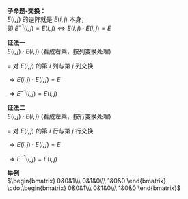 **子命题-交换：**  
$E(i,j)$ 的逆阵就是 $E(i,j)$ 本身，  
即 $E^{-1}(i,j)=E(i,j)\Leftrightarrow E(i,j)\cdot E(i,j)=E$  
  
**证法一**  
$E(i,j)\cdot E(i,j)$ (看成右乘，按列变换处理)  
  
$=$ 对 $E(i,j)$ 的第 $i$ 列与第 $j$ 列交换  
  
$\Rightarrow E(i,j)\cdot E(i,j)= E$  
  
$\Rightarrow E^{-1}(i,j)=E(i,j)$  
  
**证法二**  
$E(i,j)\cdot E(i,j)$ (看成左乘，按行变换处理)  
  
$=$ 对 $E(i,j)$ 的第 $i$ 行与第 $j$ 行交换  
  
$\Rightarrow E(i,j)\cdot E(i,j)= E$  
  
$\Rightarrow E^{-1}(i,j)=E(i,j)$  
  
**举例**  
$\begin{bmatrix}  
0&0&1\\\  
0&1&0\\\  
1&0&0  
\end{bmatrix}  
\cdot\begin{bmatrix}  
0&0&1\\\  
0&1&0\\\  
1&0&0  
\end{bmatrix}$  
